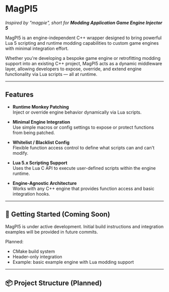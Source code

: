 # MagPl5

*Inspired by "magpie", short for **Modding Application Game Engine Injector 5***

MagPl5 is an engine-independent C++ wrapper designed to bring powerful Lua 5 scripting and runtime modding capabilities to custom game engines with minimal integration effort.

Whether you're developing a bespoke game engine or retrofitting modding support into an existing C++ project, MagPl5 acts as a dynamic middleware layer, allowing developers to expose, override, and extend engine functionality via Lua scripts — all at runtime.

---

## Features

- **Runtime Monkey Patching**  
  Inject or override engine behavior dynamically via Lua scripts.

- **Minimal Engine Integration**  
  Use simple macros or config settings to expose or protect functions from being patched.

- **Whitelist / Blacklist Config**  
  Flexible function access control to define what scripts can and can't modify.

- **Lua 5.x Scripting Support**  
  Uses the Lua C API to execute user-defined scripts within the engine runtime.

- **Engine-Agnostic Architecture**  
  Works with any C++ engine that provides function access and basic integration hooks.

---

## 🚀 Getting Started (Coming Soon)

MagPl5 is under active development. Initial build instructions and integration examples will be provided in future commits.

Planned:
- CMake build system
- Header-only integration
- Example: basic example engine with Lua modding support

---

## 📦 Project Structure (Planned)

